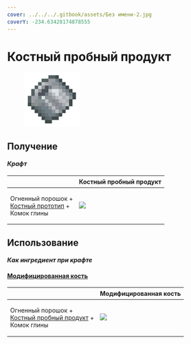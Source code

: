 ```yaml
---
cover: ../../../.gitbook/assets/Без имени-2.jpg
coverY: -234.63428174878555
---
```


# Костный пробный продукт

<figure><img src="../../../.gitbook/assets/bone_trial_production_128.png" alt=""><figcaption></figcaption></figure>

## Получение

#### _Крафт_

| ㅤ                                                                                              |  Костный пробный продукт                                  |
| ---------------------------------------------------------------------------------------------- | --------------------------------------------------------- |
| <p>Огненный порошок +<br><a href="bone_prototype.md">Костный прототип</a> +<br>Комок глины</p> | ![](../../../.gitbook/assets/bone\_trial\_production.png) |

## Использование

#### _Как ингредиент при крафте_

#### [Модифицированная кость](bone_modified.md)

| ㅤ                                                                                                            |  Модифицированная кость                          |
| ------------------------------------------------------------------------------------------------------------ | ------------------------------------------------ |
| <p>Огненный порошок +<br><a href="bone_trial_production.md">Костный пробный продукт</a> +<br>Комок глины</p> | ![](../../../.gitbook/assets/bone\_modified.png) |

